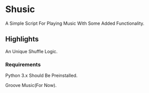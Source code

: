# Shusic

A Simple Script For Playing Music With Some Added Functionality.

## Highlights

An Unique Shuffle Logic. 

### Requirements

Python 3.x Should Be Preinstalled.

Groove Music(For Now).
